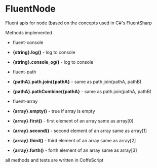 FluentNode
==========

Fluent apis for node (based on the concepts used in C#'s FluentSharp

Methods implemented

* fluent-console
 * **{string}.log()**  - log to console
 * **{string}.console_og()**  - log to console
 
* fluent-path
 * **{pathA}.path.join({pathA}**   - same as path.join(pathA, pathB)
 * **{pathA}.pathCombine({pathA}** - same as path.join(pathA, pathB)

* fluent-array
 * **{array}.empty()**  - true if array is empty
 * **{array}.first()**  - first element of an array same as array[0]
 * **{array}.second()** - second element of an array same as array[1]
 * **{array}.third()** - third element of an array same as array[2]
 * **{array}.forth()** - forth element of an array same as array[3]
 
all methods and tests are written in CoffeScript
